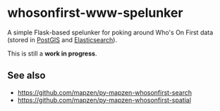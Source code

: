 # whosonfirst-www-spelunker

A simple Flask-based spelunker for poking around Who's On First data (stored in [PostGIS](https://github.com/mapzen/py-mapzen-whosonfirst-spatial) and [Elasticsearch](https://github.com/mapzen/py-mapzen-whosonfirst-search)).

This is still a **work in progress**.

## See also

* https://github.com/mapzen/py-mapzen-whosonfirst-search
* https://github.com/mapzen/py-mapzen-whosonfirst-spatial